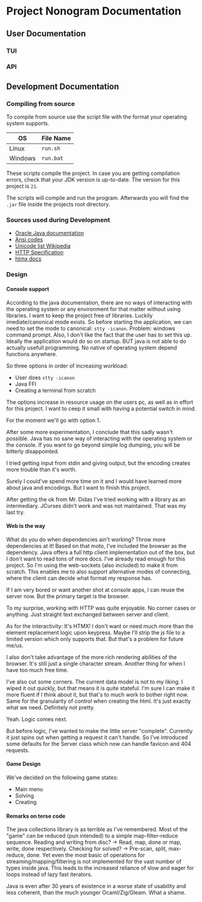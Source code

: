 # Project Nonogram Documentation

## User Documentation

### TUI

### API

## Development Documentation

### Compiling from source

To compile from source use the script file with the format your operating system supports.

| OS      | File Name |
|---------|-----------|
| Linux   | `run.sh`  |
| Windows | `run.bat` |

These scripts compile the project.
In case you are getting compilation errors, check that your JDK version is up-to-date.
The version for this project is `21`.

The scripts will compile and run the program.
Afterwards you will find the `.jar` file inside the projects root directory.

### Sources used during Development

- [Oracle Java documentation](https://docs.oracle.com/en/java/javase/22/)
- [Ansi codes](https://gist.github.com/fnky/458719343aabd01cfb17a3a4f7296797)
- [Unicode list Wikipedia](https://en.wikipedia.org/wiki/List_of_Unicode_characters)
- [HTTP Specification](https://www.rfc-editor.org/rfc/rfc9110.html)
- [htmx docs]()

### Design

#### Console support

According to the java documentation,
there are no ways of interacting with the operating system
or any environment for that matter without using libraries.
I want to keep the project free of libraries.
Luckily imediate/canonical mode exists.
So before starting the application, 
we can need to set the mode to canonical: `stty -icanon`.
Problem: windows command prompt.
Also, I don't like the fact that the user has to set this up.
Ideally the application would do so on startup.
BUT java is not able to do actually usefull programming.
No native of operating system depend functions anywhere.

So three options in order of increasing workload:
- User does `stty -icanon`
- Java FFI
- Creating a terminal from scratch

The options increase in resource usage on the users pc,
as well as in effort for this project.
I want to ceep it small with having a potential switch in mind.

For the moment we'll go with option 1.

After some more experimentation, I conclude that this sadly wasn't possible.
Java has no sane way of interacting with the operating system or the console.
If you want to go beyond simple log dumping, you will be bitterly disappointed.

I tried getting input from stdin and giving output,
but the encoding creates more trouble than it's worth.

Surely I could've spend more time on it and I would have learned more about java and encodings.
But I want to finish this project.

After getting the ok from Mr. Didas I've tried working with a library as an intermediary.
JCurses didn't work and was not maintained.
That was my last try.

#### Web is the way

What do you do when dependencies ain't working? Throw more dependencies at it!
Based on that moto, I've included the browser as the dependency.
Java offers a full http client implementation out of the box, 
but I don't want to read tons of more docs.
I've already read enough for this project.
So I'm using the web-sockets (also included) to make it from scratch.
This enables me to also support alternative modes of connecting, 
where the client can decide what format my response has.

If I am very bored or want another shot at console apps, I can reuse the server now.
But the primary target is the browser.

To my surprise, working with HTTP was quite enjoyable.
No corner cases or anything.
Just straight text exchanged between server and client.

As for the interactivity: It's HTMX!
I don't want or need much more than the element replacement logic upon keypress.
Maybe I'll strip the js file to a limited version which only supports that.
But that's a problem for future me/us.

I also don't take advantage of the more rich rendering abilities of the browser.
It's still just a single character stream.
Another thing for when I have too much free time.

I've also cut some corners.
The current data model is not to my liking.
I wiped it out quickly, but that means it is quite stateful.
I'm sure I can make it more fluent if I think about it,
but that's to much work to bother right now.
Same for the granularity of control when creating the html.
It's just exactly what we need.
Definitely not pretty.

Yeah.
Logic comes next.

But before logic, I've wanted to make the little server "complete".
Currently it just spins out when getting a request it can't handle.
So I've introduced some defaults for the Server class which now can
handle favicon and 404 requests.

#### Game Design

We've decided on the following game states:

- Main menu
- Solving
- Creating

#### Remarks on terse code

The java collections library is as terrible as I've remembered.
Most of the "game" can be reduced (pun intended) to a simple map-filter-reduce sequence.
Reading and writing from disc?
-> Read, map, done or map, write, done respectively.
Checking for solved?
-> Pre-scan, split, max-reduce, done.
Yet even the most basic of operations for streaming/mapping/filtering is not implemented for
the vast number of types inside java.
This leads to the increased reliance of slow and eager for loops instead of lazy fast iterators.

Java is even after 30 years of existence in a worse state of usability 
and less coherent, than the much younger Ocaml/Zig/Gleam.
What a shame.



